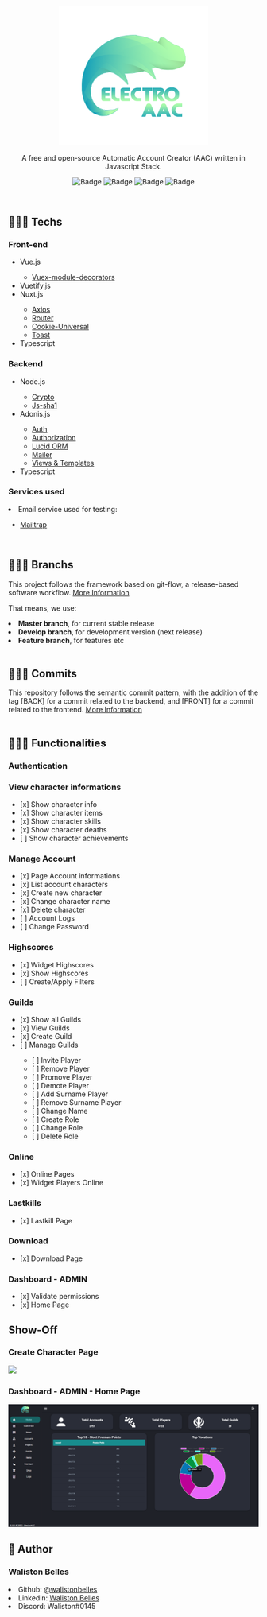 <div align="center">
  <img src="./frontend/static/logo.png" width="300" alt="ElectroAAC">

  A free and open-source Automatic Account Creator (AAC) written in Javascript Stack.
  <br>

  ![Badge](https://img.shields.io/github/issues/ElectroAAC/electro?color=green)
  ![Badge](https://img.shields.io/github/forks/ElectroAAC/electro)
  ![Badge](https://img.shields.io/github/stars/ElectroAAC/electro)
  ![Badge](https://img.shields.io/apm/l/vim-mode)
</div>

<br>

## 👨🏾‍💻 Techs 

<h3> Front-end </h3>

<ul>
  <li> Vue.js </li>
  <ul>
    <li> <a href="https://github.com/championswimmer/vuex-module-decorators"> Vuex-module-decorators </a> </li>
  </ul>
  <li> Vuetify.js </li>
  <li> Nuxt.js </li>
  <ul>
    <li> <a href="https://go.nuxtjs.dev/axios"> Axios </a> </li>
    <li> <a href="https://github.com/nuxt-community/router-module"> Router </a> </li>
    <li> <a href="https://www.npmjs.com/package/cookie-universal-nuxt"> Cookie-Universal </a> </li>
    <li> <a href="https://www.npmjs.com/package/@nuxtjs/toast"> Toast </a> </li>
  </ul>
  <li> Typescript </li>
</ul>

<h3> Backend </h3>
<ul>
  <li> Node.js </li>
  <ul>
    <li> <a href="https://www.npmjs.com/package/crypto-js"> Crypto </a> </li>
    <li> <a href="https://www.npmjs.com/package/js-sha1"> Js-sha1 </a> </li>
  </ul>
  <li> Adonis.js </li>
  <ul>
    <li> <a href="https://docs.adonisjs.com/guides/auth/introduction"> Auth </a> </li>
    <li> <a href="https://docs.adonisjs.com/guides/authorization"> Authorization </a> </li>
    <li> <a href="https://docs.adonisjs.com/guides/database/introduction"> Lucid ORM </a> </li>
    <li> <a href="https://docs.adonisjs.com/guides/mailer"> Mailer </a> </li>
    <li> <a href="https://docs.adonisjs.com/guides/views/introduction"> Views & Templates </a> </li>
  </ul>
  <li> Typescript </li>
</ul>

<h3> Services used </h3>
<li> Email service used for testing: </li>
<ul>
  <li> <a href="https://mailtrap.io/"> Mailtrap </a></li></ul>
<br>

## 👨🏾‍💻 Branchs

This project follows the framework based on git-flow, a release-based software workflow. <a href="https://platform.deloitte.com.au/articles/semantic-versioning-with-conventional-commits"> More Information </a>

That means, we use:

<li> <strong> Master branch</strong>, for current stable release </li>
<li> <strong> Develop branch</strong>, for development version (next release) </li>
<li> <strong> Feature branch</strong>, for features etc </li>

<br>

## 👨🏾‍💻 Commits

This repository follows the semantic commit pattern, with the addition of the tag [BACK] for a commit related to the backend, and [FRONT] for a commit related to the frontend. <a href="https://www.conventionalcommits.org/en/v1.0.0/#specification"> More Information </a>
<br>
<br>

## 👨🏾‍💻 Functionalities
### Authentication

### View character informations
<ul>
  <li> [x] Show character info </li>
  <li> [x] Show character items </li>
  <li> [x] Show character skills </li>
  <li> [x] Show character deaths </li>
  <li> [ ] Show character achievements </li>
</ul>

### Manage Account
<ul>
  <li> [x] Page Account informations </li>
  <li> [x] List account characters </li>
  <li> [x] Create new character </li>
  <li> [x] Change character name </li>
  <li> [x] Delete character </li>
  <li> [ ] Account Logs </li>
  <li> [ ] Change Password </li>
</ul>

### Highscores
<ul>
  <li> [x] Widget Highscores </li>
  <li> [x] Show Highscores </li>
  <li> [ ] Create/Apply Filters </li>
</ul>

### Guilds
<ul>
  <li> [x] Show all Guilds </li>
  <li> [x] View Guilds </li>
  <li> [x] Create Guild </li>
  <li> [ ] Manage Guilds </li>
  <ul>
    <li> [ ] Invite Player </li>
    <li> [ ] Remove Player </li>
    <li> [ ] Promove Player </li>
    <li> [ ] Demote Player </li>
    <li> [ ] Add Surname Player </li>
    <li> [ ] Remove Surname Player </li>
    <li> [ ] Change Name </li>
    <li> [ ] Create Role </li>
    <li> [ ] Change Role </li>
    <li> [ ] Delete Role </li>
  </ul>
</ul>

### Online
<ul>
  <li> [x] Online Pages </li>
  <li> [x] Widget Players Online </li>
</ul>

### Lastkills
<ul>
  <li> [x] Lastkill Page </li>
</ul>

### Download
<ul>
  <li> [x] Download Page </li>
</ul>

### Dashboard - ADMIN
<ul>
  <li> [x] Validate permissions </li>
  <li> [x] Home Page </li>
</ul>

## Show-Off

### Create Character Page

<img src="./assets/create-character.gif">

<br>

### Dashboard - ADMIN - Home Page

<img src="./assets/home.png">

## 👤 Author 

<h3> <b> Waliston Belles </b></h3>

<li> Github: <a href="https://github.com/WalistonBelles">@walistonbelles</a> </li>
<li> Linkedin: <a href="https://www.linkedin.com/in/waliston-belles-88927a212/"> Waliston Belles</a> </li>
<li> Discord:  Waliston#0145</a></li>
<br>